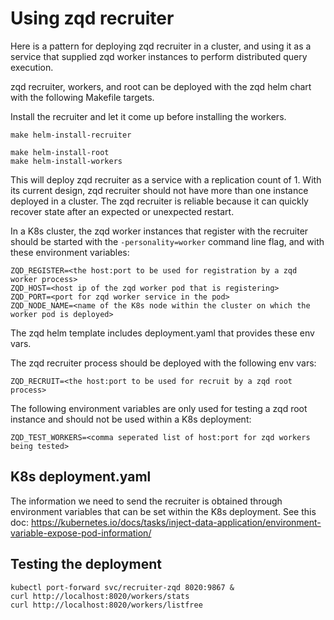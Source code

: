 # Using zqd recruiter

Here is a pattern for deploying zqd recruiter in a cluster, and using it as a service that supplied zqd worker instances to perform distributed query execution.

zqd recruiter, workers, and root can be deployed with the zqd helm chart with the following Makefile targets.

Install the recruiter and let it come up before installing the workers.
```
make helm-install-recruiter
```

```
make helm-install-root
make helm-install-workers
```

This will deploy zqd recruiter as a service with a replication count of 1. With its current design, zqd recruiter should not have more than one instance deployed in a cluster. The zqd recruiter is reliable because it can quickly recover state after an expected or unexpected restart.

In a K8s cluster, the zqd worker instances that register with the recruiter should be started with the `-personality=worker` command line flag, and with these environment variables:

```
ZQD_REGISTER=<the host:port to be used for registration by a zqd worker process>
ZQD_HOST=<host ip of the zqd worker pod that is registering>
ZQD_PORT=<port for zqd worker service in the pod>
ZQD_NODE_NAME=<name of the K8s node within the cluster on which the worker pod is deployed>
```

The zqd helm template includes deployment.yaml that provides these env vars.

The zqd recruiter process should be deployed with the following env vars:
```
ZQD_RECRUIT=<the host:port to be used for recruit by a zqd root process>
```

The following environment variables are only used for testing a zqd root instance and should not be used within a K8s deployment:

```
ZQD_TEST_WORKERS=<comma seperated list of host:port for zqd workers being tested>
```
## K8s deployment.yaml

The information we need to send the recruiter is obtained through environment
variables that can be set within the K8s deployment. See this doc:
https://kubernetes.io/docs/tasks/inject-data-application/environment-variable-expose-pod-information/

## Testing the deployment

```
kubectl port-forward svc/recruiter-zqd 8020:9867 &
curl http://localhost:8020/workers/stats
curl http://localhost:8020/workers/listfree
```




